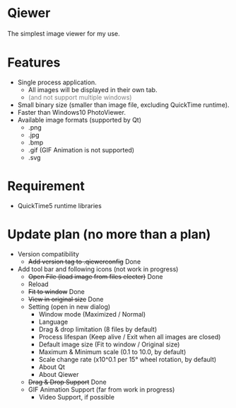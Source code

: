 # Qiewer
The simplest image viewer for my use.　　


# Features
- Single process application.
   - All images will be displayed in their own tab.
   - <span style="color: gray;">(and not support multiple windows)</span>
- Small binary size (smaller than image file, excluding QuickTime runtime).
- Faster than Windows10 PhotoViewer.
- Available image formats (supported by Qt)
   - .png
   - .jpg
   - .bmp
   - .gif (GIF Animation is not supported)
   - .svg


# Requirement
- QuickTime5 runtime libraries


# Update plan (no more than a plan)
- Version compatibility
   - ~~Add version tag to .qiewerconfig~~ Done
- Add tool bar and following icons (not work in progress)
   - ~~Open File (load image from files electer)~~ Done
   - Reload
   - ~~Fit to window~~ Done
   - ~~View in original size~~ Done
   - Setting (open in new dialog)
      - Window mode (Maximized / Normal)
	  - Language
	  - Drag & drop limitation (8 files by  default)
      - Process lifespan (Keep alive / Exit when all images are closed)
      - Default image size (Fit to window / Original size)
      - Maximum & Minimum scale (0.1 to 10.0, by default)
      - Scale change rate (x10^0.1 per 15° wheel rotation, by default)
      - About Qt
      - About Qiewer
   - ~~Drag & Drop Support~~ Done
   - GIF Animation Support (far from work in progress)
      - Video Support, if possible

